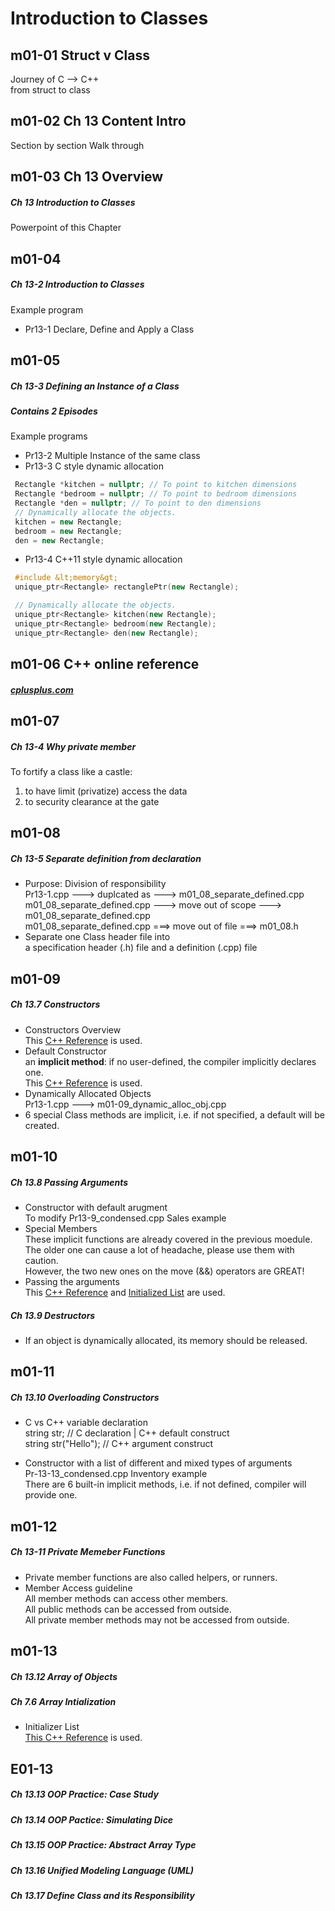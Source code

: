 # Introduction to Classes
## m01-01 Struct v Class
Journey of C --> C++ <br>
from struct to class

## m01-02 Ch 13 Content Intro
Section by section Walk through

## m01-03 Ch 13 Overview
##### Ch 13 Introduction to Classes
Powerpoint of this Chapter

## m01-04
##### Ch 13-2 Introduction to Classes
Example program
- Pr13-1 Declare, Define and Apply a Class

## m01-05
##### Ch 13-3 Defining an Instance of a Class
##### Contains 2 Episodes
Example programs
- Pr13-2 Multiple Instance of the same class 
- Pr13-3 C style dynamic allocation
```C++
 Rectangle *kitchen = nullptr; // To point to kitchen dimensions
 Rectangle *bedroom = nullptr; // To point to bedroom dimensions
 Rectangle *den = nullptr; // To point to den dimensions
 // Dynamically allocate the objects.
 kitchen = new Rectangle;
 bedroom = new Rectangle;
 den = new Rectangle; 
```

- Pr13-4 C++11 style dynamic allocation
```C++
 #include &lt;memory&gt; 
 unique_ptr<Rectangle> rectanglePtr(new Rectangle); 

 // Dynamically allocate the objects.
 unique_ptr<Rectangle> kitchen(new Rectangle);
 unique_ptr<Rectangle> bedroom(new Rectangle);
 unique_ptr<Rectangle> den(new Rectangle); 
``` 

## m01-06 C++ online reference 
##### [cplusplus.com](http://www.cplusplus.com)


## m01-07
##### Ch 13-4 Why private member
To fortify a class like a castle:
 1. to have limit (privatize) access the data
 2. to security clearance at the gate


## m01-08 
##### Ch 13-5 Separate definition from declaration
- Purpose: Division of responsibility<br>
Pr13-1.cpp ---> duplcated as ---> m01_08_separate_defined.cpp<br>
m01_08_separate_defined.cpp ---> move out of scope --->  m01_08_separate_defined.cpp<br>
m01_08_separate_defined.cpp ===> move out of file ===> m01_08.h
- Separate one Class header file into<br> 
a specification header (.h) file and a definition (.cpp) file <br>


## m01-09
##### Ch 13.7 Constructors
- Constructors Overview<br>
This [C++ Reference](http://www.cplusplus.com/doc/tutorial/classes/) is used.<br>
- Default Constructor <br>
an **implicit method**: if no user-defined, the compiler implicitly declares one. <br>
This [C++ Reference](http://www.cplusplus.com/doc/tutorial/classes2/) is used.<br>
- Dynamically Allocated Objects <br>
Pr13-1.cpp  --->  m01-09_dynamic_alloc_obj.cpp <br>
- 6 special Class methods are implicit, i.e. if not specified, a default will be created.

## m01-10
##### Ch 13.8 Passing Arguments 
- Constructor with default arugment<br>
To modify Pr13-9_condensed.cpp Sales example <br>
- Special Members<br>
These implicit functions are already covered in the previous moedule.<br>
The older one can cause a lot of headache, please use them with caution.<br>
However, the two new ones on the move (&&) operators are GREAT!<br>
- Passing the arguments <br>
This [C++ Reference](http://www.cplusplus.com/doc/tutorial/classes/) and [Initialized List](http://www.cplusplus.com/reference/initializer_list/initializer_list/) are used.<br>

##### Ch 13.9 Destructors <br>
- If an object is dynamically allocated, its memory should be released. <br>

## m01-11
##### Ch 13.10 Overloading Constructors 
- C vs C++ variable declaration<br>
string str; // C declaration | C++ default construct<br>
string str("Hello"); // C++ argument construct<br>

- Constructor with a list of different and mixed types of arguments<br>
Pr-13-13_condensed.cpp Inventory example <br>
There are 6 built-in implicit methods, i.e. if not defined, compiler will provide one.<br>

## m01-12
##### Ch 13-11 Private Memeber Functions
- Private member functions are also called helpers, or runners.
- Member Access guideline<br>
All member methods can access other members.<br>
All public methods can be accessed from outside.<br>
All private member methods may not be accessed from outside.<br>

## m01-13
##### Ch 13.12 Array of Objects
##### Ch 7.6 Array Intialization
- Initializer List <br>
[This C++ Reference](http://www.cplusplus.com/reference/initializer_list/initializer_list/) is used.<br>

## E01-13
##### Ch 13.13 OOP Practice: Case Study
##### Ch 13.14 OOP Pactice: Simulating Dice
##### Ch 13.15 OOP Practice: Abstract Array Type
##### Ch 13.16 Unified Modeling Language (UML)
##### Ch 13.17 Define Class and its Responsibility